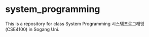 # system_programming
This is a repository for class System Programming 시스템프로그래밍 (CSE4100) in Sogang Uni.
